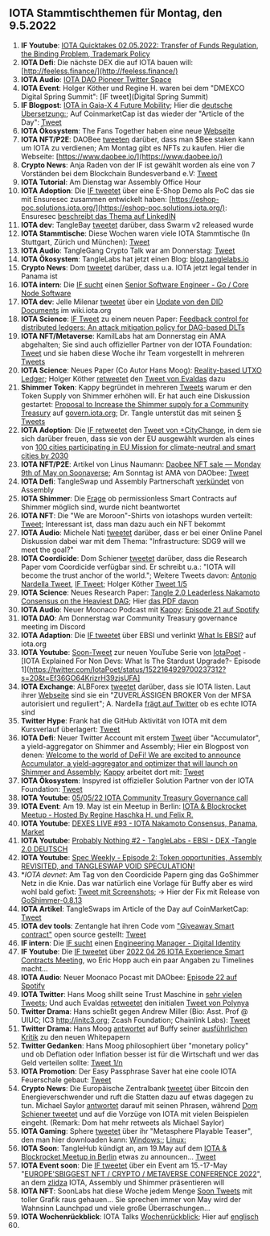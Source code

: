 ## IOTA Stammtischthemen für Montag, den 9.5.2022

1. **IF Youtube**: [IOTA Quicktakes 02.05.2022: Transfer of Funds Regulation, the Binding Problem, Trademark Policy](https://www.youtube.com/watch?v=3GfMmr4VG2I&t=2s)
2. **IOTA Defi**: Die nächste DEX die auf IOTA bauen will: [http://feeless.finance/](http://feeless.finance/)
3. **IOTA Audio**: [IOTA DAO Pioneer Twitter Space](https://twitter.com/PhyloIota/status/1521131649278222336?s=20&t=cxbAxrVGM363BK4_JkxjqA)
4. **IOTA Event**: Holger Köther und Regine H. waren bei dem "DMEXCO Digital Spring Summit": [IF tweet](Digital Spring Summit)
5. **IF Blogpost**: [IOTA in Gaia-X 4 Future Mobility](https://blog.iota.org/iota-in-gaia-x-4-future-mobility/); Hier die [deutsche Übersetzung:](https://iota-kurs.de/iota-in-gaia-x-fuer-die-mobilitaet-der-zukunft/); Auf CoinmarketCap ist das wieder der "Article of the Day": [Tweet](https://twitter.com/CoinMarketCap/status/1521760137350119424?s=20&t=LequNkPSLtlFqpY8gaY63g)
6. **IOTA Ökosystem**: The Fans Together haben eine neue [Webseite](https://www.thefanstogether.io/landing-page)
7. **IOTA NFT/P2E**: DAOBee [tweeten](https://twitter.com/Daobeegame/status/1521430081134116865?s=20&t=EPYFDNjiUDajnCmaDGeUcw) darüber, dass man $Bee staken kann um IOTA zu verdienen; Am Montag gibt es NFTs zu kaufen. Hier die Webseite: [https://www.daobee.io/](https://www.daobee.io/)
8. **Crypto News**: Anja Raden von der IF ist gewählt worden als eine von 7 Vorständen bei dem Blockchain Bundesverband e.V: [Tweet](https://twitter.com/bundesblock/status/1512805304777457668?s=20&t=kEjkHoiEqv6QoAX0k-89Mg)
9. **IOTA Tutorial**: Am Dienstag war Assembly Office Hour
10. **IOTA Adoption**: Die [IF tweetet](https://twitter.com/iota/status/1521474692795842560?s=20&t=I5KgSW5W_fAUdqdPdcsrzA) über eine E-Shop Demo als PoC das sie mit Ensuresec zusammen entwickelt haben: [https://eshop-poc.solutions.iota.org/](https://eshop-poc.solutions.iota.org/): Ensuresec [beschreibt das Thema auf LinkedIN](https://www.linkedin.com/posts/ensuresec_ecommerce-response-mitigation-activity-6925769222522339328-6VuY) 
11. **IOTA dev**: TangleBay [tweetet](https://twitter.com/tanglebay/status/1521478839867686912?s=20&t=I5KgSW5W_fAUdqdPdcsrzA) darüber, dass Swarm v2 released wurde 
12. **IOTA Stammtische**: Diese Wochen waren viele IOTA Stammtische (In Stuttgart, Zürich und München): [Tweet](https://twitter.com/einfachIOTA/status/1521103477589610497?s=20&t=Lr4uMoU8Q79nqZCeutj9PA)
13. **IOTA Audio**: TangleGang Crypto Talk war am Donnerstag: [Tweet](https://twitter.com/GangTangleTalk/status/1521519268692647938?s=20&t=lRiit-RBkjmr4VNWK15M0A)
14. **IOTA Ökosystem**: TangleLabs hat jetzt einen Blog: [blog.tanglelabs.io](https://blog.tanglelabs.io/)
15. **Crypto News**: Dom [tweetet](https://twitter.com/DomSchiener/status/1521757485098487808?s=20&t=6VOJXwKVFGS51D1cjqNI0Q) darüber, dass u.a. IOTA jetzt legal tender in Panama ist
16. **IOTA intern**: Die [IF sucht](https://twitter.com/iota/status/1521761665603231745?s=20&t=2xzLzWRRKU2jOwtgAHqINA) einen [Senior Software Engineer - Go / Core Node Software](https://iota.bamboohr.com/jobs/view.php?id=204&source=aWQ9NA%3D%3D)
17. **IOTA dev**: Jelle Milenar [tweetet](https://twitter.com/JelleFm/status/1521774712476643328?s=20&t=JRbvOfy9412N7nCXNslk4A) über ein [Update von den DID Documents](https://wiki.iota.org/identity.rs/decentralized_identifiers/update) im wiki.iota.org
18. **IOTA Science**: [IF Tweet](https://twitter.com/iota/status/1521776716347289600?s=20&t=HU_8FH0MQqgl-r8VRMtHgw) zu einem neuen Paper: [Feedback control for distributed ledgers: An attack mitigation policy for DAG-based DLTs](https://arxiv.org/abs/2204.11691)
19. **IOTA NFT/Metaverse**: KamilLabs hat am Donnerstag ein AMA abgehalten; Sie sind auch offizieller Partner von der IOTA Foundation: [Tweet](https://twitter.com/kamilabsstudio/status/1521884355404066818?s=20&t=G8C938PnMA3a4gzuOYGvlA) und sie haben diese Woche ihr Team vorgestellt in mehreren [Tweets](https://twitter.com/kamilabsstudio)
20. **IOTA Science**: Neues Paper (Co Autor Hans Moog): [Reality-based UTXO Ledger](https://arxiv.org/abs/2205.01345); Holger Köther [retweetet](https://twitter.com/HolgerKoether/status/1521803734568906760?s=20&t=uv3YYawJ94LCy3vLaXbIPw) den [Tweet von Evaldas](https://twitter.com/lunfardo314/status/1521786230404530176?s=20&t=uv3YYawJ94LCy3vLaXbIPw) dazu
21. **Shimmer Token**: Kappy begründet in mehreren [Tweets](https://twitter.com/Rob_Daykin/status/1521808735873732608?s=20&t=JRbvOfy9412N7nCXNslk4A) warum er den Token Supply von Shimmer erhöhen will. Er hat auch eine Diskussion gestartet: [Proposal to Increase the Shimmer supply for a Community Treasury](https://govern.iota.org/t/discussion-proposal-to-increase-the-shimmer-supply-for-a-community-treasury/1291) auf [govern.iota.org](https://govern.iota.org/); Dr. Tangle unterstüt das mit seinen [5 Tweets](https://twitter.com/dr_tangle/status/1521847688354054144?s=20&t=nhqxdBCPPu59sEqKN22-uw)
22. **IOTA Adoption**: Die [IF retweetet](https://twitter.com/iota/status/1521840413958721536?s=20&t=JRbvOfy9412N7nCXNslk4A) den [Tweet von +CityChange](https://twitter.com/plusCities/status/1521763553870548992?s=20&t=JRbvOfy9412N7nCXNslk4A), in dem sie sich darüber freuen, dass sie von der EU ausgewählt wurden als eines von [100 cities participating in EU Mission for climate-neutral and smart cities by 2030](https://ec.europa.eu/commission/presscorner/detail/en/IP_22_2591)
23. **IOTA NFT/P2E**: Artikel von Linus Naumann: [Daobee NFT sale — Monday 9th of May on Soonaverse](https://medium.com/@linus.naumann/daobee-nft-sale-monday-9th-of-may-48393a0c1057); Am Sonntag ist AMA von DAObee: [Tweet](https://twitter.com/Daobeegame/status/1522193128177942528?s=20&t=104bFjhExwTffZEcF7tXTw)
24. **IOTA Defi**: TangleSwap und Assembly Partnerschaft [verkündet](https://twitter.com/assembly_net/status/1521837161288503297?s=20&t=eN8j4YqxdPiCy8UkfX965w) von Assembly
25. **IOTA Shimmer**: Die [Frage](https://twitter.com/Vrom14286662/status/1521879570072453122?s=20&t=eN8j4YqxdPiCy8UkfX965w) ob permissionless Smart Contracts auf Shimmer möglich sind, wurde nicht beantwortet
26. **IOTA NFT**: Die "We are Moroon"-Shirts von iotashops wurden verteilt: [Tweet](https://twitter.com/Vrom14286662/status/1521912360281247745?s=20&t=eN8j4YqxdPiCy8UkfX965w); Interessant ist, dass man dazu auch ein NFT bekommt
27. **IOTA Audio**: Michele Nati [tweetet](https://twitter.com/michelenati/status/1522106959138275328?s=20&t=eN8j4YqxdPiCy8UkfX965w) darüber, dass er bei einer Online Panel Diskussion dabei war mit dem Thema: "Infrastructure: SDG9 will we meet the goal?"
28. **IOTA Coordicide**: Dom Schiener [tweetet](https://twitter.com/DomSchiener/status/1522132967442763777?s=20&t=eN8j4YqxdPiCy8UkfX965w) darüber, dass die Research Paper vom Coordicide verfügbar sind. Er schreibt u.a.: "IOTA will become the trust anchor of the world."; Weitere Tweets davon: [Antonio Nardella Tweet](https://twitter.com/antonionardella/status/1522117105822449664?s=20&t=G8C938PnMA3a4gzuOYGvlA), [IF Tweet](https://twitter.com/iota/status/1522146769865478145?s=20&t=G8C938PnMA3a4gzuOYGvlA); Holger Köther [Tweet 1/5](https://twitter.com/HolgerKoether/status/1522154429323137024?s=20&t=Ef36GO64KrizrH39zjsUFA)
29. **IOTA Science**: Neues Research Paper: [Tangle 2.0 Leaderless Nakamoto Consensus on the Heaviest DAG](https://arxiv.org/abs/2205.02177); Hier [das PDF davon](https://arxiv.org/pdf/2205.02177.pdf)
30. **IOTA Audio**: Neuer Moonaco Podcast mit [Kappy](https://twitter.com/Rob_Daykin): [Episode 21 auf Spotify](https://open.spotify.com/episode/6fbrXgfbj3bYXHoMrhxoyF?si=TY6ueeBSSCCzXNSDkk8w3w&nd=1) 
31. **IOTA DAO**: Am Donnerstag war Community Treasury governance meeting im Discord
32. **IOTA Adaption**: Die [IF tweetet](https://twitter.com/iota/status/1522199481235783680?s=20&t=R0FOcq2xXfnfYcL5lv1fxQ) über EBSI und verlinkt [What Is EBSI?](https://www.iota.org/solutions/ebsi) auf iota.org
33. **IOTA Youtube**: [Soon-Tweet](https://twitter.com/IotaPoet/status/1522164929700237312?s=20&t=Ef36GO64KrizrH39zjsUFA) zur neuen YouTube Serie von [IotaPoet](https://twitter.com/IotaPoet) - [IOTA Explained For Non Devs: What Is The Stardust Upgrade?- Episode 1](https://twitter.com/IotaPoet/status/1522164929700237312?s=20&t=Ef36GO64KrizrH39zjsUFA]
34. **IOTA Exchange**: ALBForex [tweetet](https://twitter.com/ALBForexTrading/status/1522144007618498561?s=20&t=1jkmKvb2Obol7zin2akfuQ) darüber, dass sie IOTA listen. Laut ihrer [Webseite](https://www.alb.com/) sind sie ein "ZUVERLÄSSIGEN BROKER Von der MFSA autorisiert und reguliert"; A. Nardella [frägt auf Twitter](https://twitter.com/antonionardella/status/1522164241955966976?s=20&t=1jkmKvb2Obol7zin2akfuQ) ob es echte IOTA sind
35. **Twitter Hype**: Frank hat die GitHub Aktivität von IOTA mit dem Kursverlauf überlagert: [Tweet](https://twitter.com/2779530283Mi/status/1522102127350403072?s=20&t=Hx9q1yGmn7EbtkVC1hz19g)
36. **IOTA Defi**: Neuer Twitter Account mit erstem [Tweet](https://twitter.com/ACCU_DeFi/status/1522203603334844416?s=20&t=104bFjhExwTffZEcF7tXTw) über "Accumulator", a yield-aggregator on Shimmer and Assembly; Hier ein Blogpost von denen: [Welcome to the world of DeFi! We are excited to announce Accumulator, a yield-aggregator and optimizer that will launch on Shimmer and Assembly](https://medium.com/@accumulator.crypto/announcing-accumulator-your-yield-aggregator-to-maximize-defi-earnings-in-shimmer-4270e10f9763); [Kappy](https://twitter.com/Rob_Daykin) arbeitet dort mit: [Tweet](https://twitter.com/Rob_Daykin/status/1522204989606838272?s=20&t=x7qzI34KKbX-IOvc-ZUQow)
37. **IOTA Ökosystem**: Inspyred ist offizieller Solution Partner von der IOTA Foundation: [Tweet](https://twitter.com/kamilabsstudio/status/1522220253656367104?s=20&t=Nw_0v5CbtUA49Bh3x94dYg)
38. **IOTA Youtube**: [05/05/22 IOTA Community Treasury Governance call](https://www.youtube.com/watch?v=lLQKjmYAE94)
39. **IOTA Event**: Am 19. May ist ein Meetup in Berlin: [IOTA & Blockrocket Meetup - Hosted By Regine Haschka H. und Felix R.](https://www.meetup.com/de-DE/IOTA-meetup-workshop/events/285202040/)
40. **IOTA Youtube**: [DEXES LIVE #93 - IOTA Nakamoto Consensus, Panama, Market](https://www.youtube.com/watch?app=desktop&v=p1lhLeYOp3s)
41. **IOTA Youtube**: [Probably Nothing #2 - TangleLabs - EBSI - DEX -Tangle 2.0 DEUTSCH](https://www.youtube.com/watch?v=YTDMOEKfRns)
42. **IOTA Youtube**: [Spec Weekly - Episode 2: Token opportunities, Assembly REVISITED, and TANGLESWAP VOID SPECULATION!](https://www.youtube.com/watch?v=Xi6PCVfsbpY&t=5s)
43. **IOTA devnet*: Am Tag von den Coordicide Papern ging das GoShimmer Netz in die Knie. Das war natürlich eine Vorlage für Buffy aber es wird wohl bald gefixt: [Tweet mit Screenshots](https://twitter.com/qaiza_/status/1522329019236110340?s=20&t=ROFBtKBgpqkDs5vYnak2ZQ); -> Hier der Fix mit Release von [GoShimmer-0.8.13](https://github.com/iotaledger/goshimmer/releases/tag/v0.8.13)
44. **IOTA Artikel**: TangleSwaps im Article of the Day auf CoinMarketCap: [Tweet](https://twitter.com/CoinMarketCap/status/1522099393075499008?s=20&t=4RDOD_EIDbWU7uZj4BaxJg)
45. **IOTA dev tools**: Zentangle hat ihren Code vom ["Giveaway Smart contract"](https://github.com/zignartech/zentangle-wasp/tree/main/giveaway) open source gestellt: [Tweet](https://twitter.com/zentangle_io/status/1522259278395891719?s=20&t=x7qzI34KKbX-IOvc-ZUQow)
46. **IF intern**: Die [IF sucht](https://twitter.com/iota/status/1522486517893152768?s=20&t=x7qzI34KKbX-IOvc-ZUQow) einen [Engineering Manager - Digital Identity](https://iota.bamboohr.com/jobs/view.php?id=203&source=aWQ9NA%3D%3D)
47. **IF Youtube**: Die [IF tweetet](https://twitter.com/iota/status/1522516739371814914?s=20&t=3cbZU4HdD_oNqq548ZjOtQ) über [2022 04 26 IOTA Experience Smart Contracts Meeting](https://www.youtube.com/watch?v=enFZAFsN8Us), wo Eric Hopp auch ein paar Angaben zu Timelines macht...
48. **IOTA Audio**: Neuer Moonaco Pocast mit DAObee: [Episode 22 auf Spotify](https://open.spotify.com/episode/2EZl0XdbueQ98kdsi2ZvVM?si=j6jifRZjTNaYnF30fABUIw&nd=1)
49. **IOTA Twitter**: Hans Moog shillt seine Trust Maschine in [sehr vielen Tweets](https://twitter.com/hus_qy/status/1522519109715603456?s=20&t=3cbZU4HdD_oNqq548ZjOtQ); Und auch Evaldas [retweetet](https://twitter.com/lunfardo314/status/1522543724533886977?s=20&t=3cbZU4HdD_oNqq548ZjOtQ) den initialen [Tweet von Polynya](https://twitter.com/epolynya/status/1522420940054835200?s=20&t=3cbZU4HdD_oNqq548ZjOtQ)
50. **Twitter Drama**: Hans schießt gegen Andrew Miller (Bio: Asst. Prof @ UIUC; IC3 http://initc3.org; Zcash Foundation; Chainlink Labs): [Tweet](https://twitter.com/hus_qy/status/1522541306580508672?s=20&t=ROFBtKBgpqkDs5vYnak2ZQ)
51. **Twitter Drama**: Hans Moog [antwortet](https://twitter.com/hus_qy/status/1523014073486819328?s=20&t=8V3MOHnuyjjdbYHa-wYEMg) auf Buffy seiner [ausführlichen Kritik](https://twitter.com/fudsfuddy/status/1522985937411743744?s=20&t=8V3MOHnuyjjdbYHa-wYEMg) zu den neuen Whitepapern
52. **Twitter Gedanken**: Hans Moog philosophiert über "monetary policy" und ob Deflation oder Inflation besser ist für die Wirtschaft und wer das Geld verteilen sollte: [Tweet 1/n](https://twitter.com/hus_qy/status/1522662372355280896?s=20&t=8V3MOHnuyjjdbYHa-wYEMg)
53. **IOTA Promotion**: Der Easy Passphrase Saver hat eine coole IOTA Feuerschale gebaut: [Tweet](https://twitter.com/PassphraseSaver/status/1523073005273841665?s=20&t=8V3MOHnuyjjdbYHa-wYEMg)
54. **Crypto News**: Die Europäische Zentralbank [tweetet](https://twitter.com/ecb/status/1522578820582227970?s=20&t=8V3MOHnuyjjdbYHa-wYEMg) über Bitcoin den Energieverschwender und ruft die Statten dazu auf etwas dagegen zu tun. Michael Saylor [antwortet](https://twitter.com/saylor/status/1522719826204147713?s=20&t=8V3MOHnuyjjdbYHa-wYEMg) darauf mit seinen Phrasen, während [Dom Schiener tweetet](https://twitter.com/DomSchiener/status/1522847584573927424?s=20&t=8V3MOHnuyjjdbYHa-wYEMg) und auf die Vorzüge von IOTA mit vielen Beispielen eingeht. (Remark: Dom hat mehr retweets als Michael Saylor)
55. **IOTA Gaming**: Sphere [tweetet](https://twitter.com/Sphere_Hub_io/status/1522869741504901121?s=20&t=8V3MOHnuyjjdbYHa-wYEMg) über ihr "Metasphere Playable Teaser", den man hier downloaden kann: [Windows:](https://sphere-hub.io/downloads/Windows/Metasphere-Playable-Teaser-0.0.15a262_Windows.zip); [Linux:](https://sphere-hub.io/downloads/Linux/Metasphere-Playable-Teaser-0.0.15a262_Linux.zip)
56. **IOTA Soon**: TangleHub kündigt an, am 19.May auf dem [IOTA & Blockrocket Meetup in Berlin](https://www.meetup.com/de-DE/IOTA-meetup-workshop/events/285202040/) etwas zu announcen... [Tweet](https://twitter.com/Tanglehub_eu/status/1522994729746681856?s=20&t=8V3MOHnuyjjdbYHa-wYEMg)
57. **IOTA Event soon**: Die [IF tweetet](https://twitter.com/iota/status/1522562034419781634?s=20&t=lKg4wWxsdlJ87H-Pgmlipw) über ein Event am 15.-17-May "[EUROPE'SBIGGEST NFT / CRYPTO / METAVERSE CONFERENCE 2022](https://tmrwconf.net/)", an dem [zlidza](https://twitter.com/zlidza) IOTA, Assembly und Shimmer präsentieren will
58. **IOTA NFT**: SoonLabs hat diese Woche jedem Menge [Soon Tweets](https://twitter.com/soon_labs) mit toller Grafik raus gehauen... Sie sprechen immer von May wird der Wahnsinn Launchpad und viele große Überraschungen...
59. **IOTA Wochenrückblick**: IOTA Talks [Wochenrückblick](https://www.iota-talk.com/index.php?article/182-wochenr%C3%BCckblick-vom-1-bis-7-mai-2022/); Hier auf [englisch](https://www.iota-talk.com/index.php?article/183-week-in-review-may-1th-to-7th-2022/)
60.  


